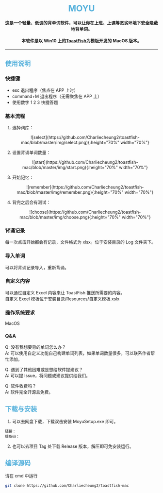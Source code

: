 <div align="center">

# <font color=#58B2DC>MOYU</font>

#### 这是一个轻量、低调的背单词软件，可以让你在上班、上课等恶劣环境下安全隐蔽地背单词。

#### 本软件是以 Win10 上的[ToastFish](https://lab.magiconch.com/toast-fish/)为模板开发的 MacOS 版本。

</div>

---

## <font color=#58B2DC>使用说明</font>

### 快捷键

- esc 退出程序（焦点在 APP 上时）
- command+M 退出程序（无需聚焦在 APP 上）
- 使用数字 1 2 3 快捷答题

### 基本流程

1. 选择词库：

   <div align="center">
   ![select](https://github.com/Charliecheung2/toastfish-mac/blob/master/img/select.png){:height="70%" width="70%"}
   </div>

2. 设置背诵单词数量：

   <div align="center">
   ![start](https://github.com/Charliecheung2/toastfish-mac/blob/master/img/start.png){:height="70%" width="70%"}
   </div>

3. 开始记忆：

   <div align="center">
   ![remember](https://github.com/Charliecheung2/toastfish-mac/blob/master/img/remember.png){:height="70%" width="70%"}
   </div>

4. 背完之后会有测试：

   <div align="center">
   ![choose](https://github.com/Charliecheung2/toastfish-mac/blob/master/img/choose.png){:height="70%" width="70%"}
   </div>

### 背诵记录

每一次点击开始都会有记录，文件格式为 xlsx。位于安装目录的 Log 文件夹下。

### 导入单词

可以将背诵记录导入，重新背诵。

### 自定义内容

可以通过自定义 Excel 内容来让 ToastFish 推送所需要的内容。  
自定义 Excel 模板位于安装目录/Resources/自定义模板.xslx

### 操作系统要求

MacOS

### Q&A

Q: 没有我想要背的单词怎么办？  
A: 可以使用自定义功能自己构建单词列表，如果单词数量很多，可以联系作者帮忙添加。

Q: 遇到了其他困难或是想给软件提建议？  
A: 可以提 Issue，将问题或建议提供给我们。

Q: 软件收费吗？  
A: 软件完全开源且免费。

## <font color=#58B2DC>下载与安装</font>

1. 可以去网盘下载，下载双击安装 MoyuSetup.exe 即可。

```bash
链接：
提取码：
```

2. 也可以去项目 Tag 处下载 Release 版本，解压即可免安装运行。

## <font color=#58B2DC>编译源码</font>

请在 cmd 中运行

```bash
git clone https://github.com/Charliecheung2/toastfish-mac
```
